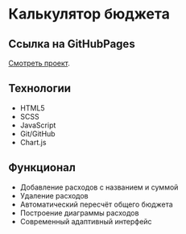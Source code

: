 # Калькулятор бюджета

## Ссылка на GitHubPages
[Смотреть проект]([https://smirnov-dev-frontend.github.io/expense-tracker/]).

## Технологии

- HTML5
- SCSS
- JavaScript
- Git/GitHub
- Chart.js

## Функционал
- Добавление расходов с названием и суммой
- Удаление расходов
- Автоматический пересчёт общего бюджета
- Построение диаграммы расходов
- Современный адаптивный интерфейс

